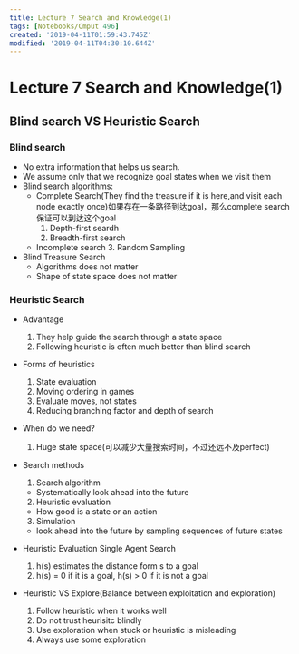 ```yaml
---
title: Lecture 7 Search and Knowledge(1)
tags: [Notebooks/Cmput 496]
created: '2019-04-11T01:59:43.745Z'
modified: '2019-04-11T04:30:10.644Z'
---
```


# Lecture 7 Search and Knowledge(1)

## Blind search VS Heuristic Search
### Blind search
  * No extra information that helps us search.
  * We assume only that we recognize goal states when we visit them
  * Blind search algorithms:
    * Complete Search(They find the treasure if it is here,and visit each node exactly once)如果存在一条路径到达goal，那么complete search保证可以到达这个goal
      1. Depth-first seardh
      2. Breadth-first search
    * Incomplete search
      3. Random Sampling
  * Blind Treasure Search
    * Algorithms does not matter
    * Shape of state space does not matter

### Heuristic Search
  * Advantage
    1. They help guide the search through a state space
    2. Following heuristic is often much better than blind search
  * Forms of heuristics
    1. State evaluation
    2. Moving ordering in games
    3. Evaluate moves, not states
    4. Reducing branching factor and depth of search
  * When do we need?
    1. Huge state space(可以减少大量搜索时间，不过还远不及perfect)

  * Search methods
    1. Search algorithm
      * Systematically look ahead into the future
    2. Heuristic evaluation
      * How good is a state or an action
    3. Simulation
      * look ahead into the future by sampling sequences of future states

  * Heuristic Evaluation Single Agent Search
    1. h(s) estimates the distance form s to a goal
    2. h(s) = 0 if it is a goal, h(s) > 0 if it is not a goal

  * Heuristic VS Explore(Balance between exploitation and exploration)
    1. Follow heuristic when it works well
    2. Do not trust heurisitc blindly
    3. Use exploration when stuck or heuristic is misleading
    4. Always use some exploration

    
